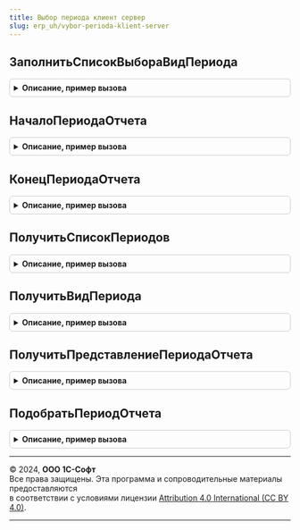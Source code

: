 ```yaml
---
title: Выбор периода клиент сервер
slug: erp_uh/vybor-perioda-klient-server
---
```



## ЗаполнитьСписокВыбораВидПериода
<details style="margin: 1em 0; padding: 0.5em; border: 1px solid #ccc; border-radius: 6px;">

<summary style="font-weight: bold; cursor: pointer;">Описание, пример вызова</summary>

```bsl

// Заполняет переданный в параметрах список выбора.
//
// Параметры:
// 	МинимальныйПериод   - ПеречислениеСсылка.ДоступныеПериодыОтчета - минимальный вид периода,
//                       начиная с которого необходимо включать остальные виды периода по возрастанию.
// 	СписокВыбора        - СписокЗначений - в списке возвращаются заполненный список выбора
// 	ЗначениеПоУмолчанию - ПеречислениеСсылка.ДоступныеПериодыОтчета - в параметре возвращает вид периода по умолчанию.
//
Процедура ЗаполнитьСписокВыбораВидПериода(Знач МинимальныйПериод, СписокВыбора, ЗначениеПоУмолчанию = Неопределено) Экспорт
```

Пример вызова
```bsl
ВыборПериодаКлиентСервер.ЗаполнитьСписокВыбораВидПериода(МинимальныйПериод, СписокВыбора, ЗначениеПоУмолчанию);
```
</details>

## НачалоПериодаОтчета
<details style="margin: 1em 0; padding: 0.5em; border: 1px solid #ccc; border-radius: 6px;">

<summary style="font-weight: bold; cursor: pointer;">Описание, пример вызова</summary>

```bsl

// Возвращает дату начала переданного вида периода, сам период определяется по переданной дате.
//
// Параметры:
// 	ВидПериода - ПеречислениеСсылка.ДоступныеПериодыОтчета - Вид периода.
//  ДатаПериода - Дата - Дата, принадлежащая периоду.
//
// Возвращаемое значение:
//   Дата - Дата начала периода.
//
Функция НачалоПериодаОтчета(ВидПериода, ДатаПериода) Экспорт
```

Пример вызова
```bsl
Результат = ВыборПериодаКлиентСервер.НачалоПериодаОтчета(ВидПериода, ДатаПериода) 
```
</details>

## КонецПериодаОтчета
<details style="margin: 1em 0; padding: 0.5em; border: 1px solid #ccc; border-radius: 6px;">

<summary style="font-weight: bold; cursor: pointer;">Описание, пример вызова</summary>

```bsl

// Возвращает дату окончания переданного вида периода, сам период определяется по переданной дате.
//
// Параметры:
//   ВидПериода - ПеречислениеСсылка.ДоступныеПериодыОтчета - Вид периода.
//   ДатаПериода - Дата - Дата, принадлежащая периоду.
//
// Возвращаемое значение:
//   Дата - Дата окончания периода.
//
Функция КонецПериодаОтчета(ВидПериода, ДатаПериода) Экспорт
```

Пример вызова
```bsl
Результат = ВыборПериодаКлиентСервер.КонецПериодаОтчета(ВидПериода, ДатаПериода) 
```
</details>

## ПолучитьСписокПериодов
<details style="margin: 1em 0; padding: 0.5em; border: 1px solid #ccc; border-radius: 6px;">

<summary style="font-weight: bold; cursor: pointer;">Описание, пример вызова</summary>

```bsl

// Возвращает список периодов, список определяется по переданной дате и виду периода.
//
// Параметры:
//   НачалоПериода - Дата - Дата начала периода.
//   ВидПериода    - ПеречислениеСсылка.ДоступныеПериодыОтчета - Вид периода.
//
// Возвращаемое значение:
//   СписокЗначений - Список возможных периодов.
//
Функция ПолучитьСписокПериодов(Знач НачалоПериода, Знач ВидПериода) Экспорт
```

Пример вызова
```bsl
Результат = ВыборПериодаКлиентСервер.ПолучитьСписокПериодов(НачалоПериода, ВидПериода) 
```
</details>

## ПолучитьВидПериода
<details style="margin: 1em 0; padding: 0.5em; border: 1px solid #ccc; border-radius: 6px;">

<summary style="font-weight: bold; cursor: pointer;">Описание, пример вызова</summary>

```bsl

// Возвращает вид периода по переданным датам начала и окончания этого периода.
//
// Параметры:
// 	НачалоПериода - Дата - Дата начала периода.
//  КонецПериода  - Дата - Дата окончания периода.
//	МинимальныйВидПериода - ПеречислениеСсылка.ДоступныеПериодыОтчета - Наименьший доступный вид периода.
//
// Возвращаемое значение:
//   ПеречислениеСсылка.ДоступныеПериодыОтчета - Вид периода.
//
Функция ПолучитьВидПериода(Знач НачалоПериода, Знач КонецПериода, Знач МинимальныйВидПериода = Неопределено) Экспорт
```

Пример вызова
```bsl
Результат = ВыборПериодаКлиентСервер.ПолучитьВидПериода(НачалоПериода, КонецПериода, МинимальныйВидПериода);
```
</details>

## ПолучитьПредставлениеПериодаОтчета
<details style="margin: 1em 0; padding: 0.5em; border: 1px solid #ccc; border-radius: 6px;">

<summary style="font-weight: bold; cursor: pointer;">Описание, пример вызова</summary>

```bsl

// Возвращает представление периода.
//
// Параметры:
//   ВидПериода    - ПеречислениеСсылка.ДоступныеПериодыОтчета - Вид периода.
//   НачалоПериода - Дата - Дата начала периода.
//   КонецПериода  - Дата - Дата окончания периода.
//
// Возвращаемое значение:
//   Строка - Текстовое представление периода.
//
Функция ПолучитьПредставлениеПериодаОтчета(ВидПериода, Знач НачалоПериода, Знач КонецПериода) Экспорт
```

Пример вызова
```bsl
Результат = ВыборПериодаКлиентСервер.ПолучитьПредставлениеПериодаОтчета(ВидПериода, НачалоПериода, КонецПериода) 
```
</details>

## ПодобратьПериодОтчета
<details style="margin: 1em 0; padding: 0.5em; border: 1px solid #ccc; border-radius: 6px;">

<summary style="font-weight: bold; cursor: pointer;">Описание, пример вызова</summary>

```bsl

// Подбирает период отчета по виду периода и текущим датам отчетов.
//
// Параметры:
//	ВидПериода    - ПеречислениеСсылка.ДоступныеПериодыОтчета - Вид периода.
//	Текст         - Строка - Текстовое описание периода.
//	ДатаНачала    - Дата - Дата начала периода.
//	ДатаОкончания - Дата - Дата окончания периода.
//
// Возвращаемое значение:
//	СписокЗначений - Список возможных периодов:
//		* Значение - Дата - Дата начала периода.
//		* Представление - Строка - Текстовое описание периода.
//
Функция ПодобратьПериодОтчета(ВидПериода, Текст, ДатаНачала, ДатаОкончания) Экспорт
```

Пример вызова
```bsl
Результат = ВыборПериодаКлиентСервер.ПодобратьПериодОтчета(ВидПериода, Текст, ДатаНачала, ДатаОкончания) 
```
</details>

---

© 2024, **ООО 1С-Софт**  
Все права защищены. Эта программа и сопроводительные материалы предоставляются  
в соответствии с условиями лицензии [Attribution 4.0 International (CC BY 4.0)](https://creativecommons.org/licenses/by/4.0/legalcode).

---
